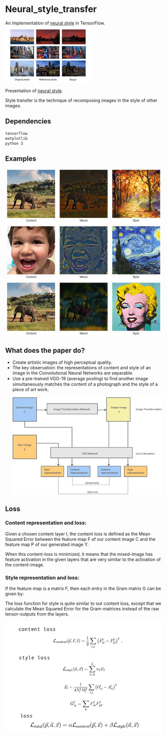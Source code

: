 # Neural_style_transfer
An implementation of [neural style][paper] in TensorFlow. </br>
  ![](./image.jpeg) </br>
  
Presentation of [neural style][ppt].

Style transfer is the technique of recomposing images in the style of other images.
## Dependencies

    tensorflow
    matplotlib
    python 3
    
## Examples
  ![](./output/output1.jpg) </br>
  ![](./output/output2.jpg) </br>
  ![](./output/output3.jpg) </br>

## What does the paper do?
* Create artistic images of high perceptual quality.
* The key observation: the representations of content and style of an image in the Convolutional Neural Networks are separable.
* Use a pre-trained VGG-19 (average pooling) to ﬁnd another image simultaneously matches the content of a photograph and the style of a piece of art work.</br> </br>
   ![](./system_architecture.png)

## Loss
### Content representation and loss:
Given a chosen content layer l, the content loss is defined as the Mean Squared Error between the feature map F of our content image C and the feature map P of our generated image Y.   </br>

When this content-loss is minimized, it means that the mixed-image has feature activation in the given layers that are very similar to the activation of the content-image.

### Style representation and loss:
If the feature map is a matrix F, then each entry in the Gram matrix G can be given by: </br>

The loss function for style is quite similar to out content loss, except that we calculate the Mean Squared Error for the Gram-matrices instead of the raw tensor-outputs from the layers.  </br>

![](./loss.jpg)</br>








[paper]: http://arxiv.org/pdf/1508.06576v2.pdf
[ppt]: https://docs.google.com/presentation/d/1Rs_saCe34Qdvh1XzIGdLpRavNaartBZHIy3VcZCDTBs/edit?usp=sharing
